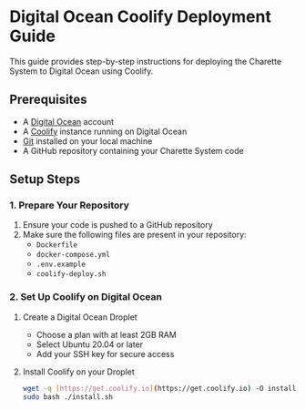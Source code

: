 # Digital Ocean Coolify Deployment Guide

This guide provides step-by-step instructions for deploying the Charette System to Digital Ocean using Coolify.

## Prerequisites

- A [Digital Ocean](https://www.digitalocean.com/) account
- A [Coolify](https://coolify.io/) instance running on Digital Ocean
- [Git](https://git-scm.com/) installed on your local machine
- A GitHub repository containing your Charette System code

## Setup Steps

### 1. Prepare Your Repository

1. Ensure your code is pushed to a GitHub repository
2. Make sure the following files are present in your repository:
   - `Dockerfile`
   - `docker-compose.yml`
   - `.env.example`
   - `coolify-deploy.sh`

### 2. Set Up Coolify on Digital Ocean

1. Create a Digital Ocean Droplet
   - Choose a plan with at least 2GB RAM
   - Select Ubuntu 20.04 or later
   - Add your SSH key for secure access

2. Install Coolify on your Droplet
   ```bash
   wget -q [https://get.coolify.io](https://get.coolify.io) -O install.sh
   sudo bash ./install.sh